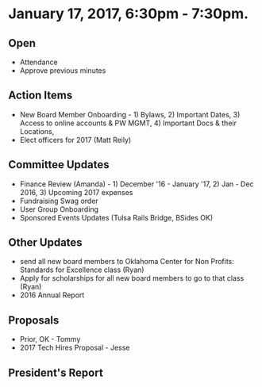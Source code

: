 # January 17, 2017, 6:30pm - 7:30pm.

## Open
* Attendance
* Approve previous minutes

## Action Items
* New Board Member Onboarding - 1) Bylaws, 2) Important Dates, 3) Access to online accounts & PW MGMT, 4) Important Docs & their Locations,
* Elect officers for 2017 (Matt Reily)

## Committee Updates
* Finance Review (Amanda) - 1) December '16 - January '17, 2) Jan - Dec 2016, 3) Upcoming 2017 expenses
* Fundraising Swag order 
* User Group Onboarding
* Sponsored Events Updates (Tulsa Rails Bridge, BSides OK)


## Other Updates
* send all new board members to Oklahoma Center for Non Profits: Standards for Excellence class (Ryan)
* Apply for scholarships for all new board members to go to that class (Ryan)
* 2016 Annual Report


## Proposals
- Prior, OK - Tommy
- 2017 Tech Hires Proposal - Jesse

## President's Report 
